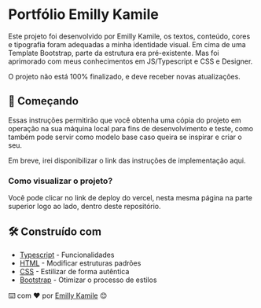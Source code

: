 # Portfólio Emilly Kamile

Este projeto foi desenvolvido por Emilly Kamile, os textos, conteúdo, cores e tipografia foram adequadas a minha identidade visual. Em cima de uma Template Bootstrap, parte da estrutura era pré-existente. Mas foi aprimorado com meus conhecimentos em JS/Typescript e CSS e Designer.

O projeto não está 100% finalizado, e deve receber novas atualizações.

## 🚀 Começando

Essas instruções permitirão que você obtenha uma cópia do projeto em operação na sua máquina local para fins de desenvolvimento e teste, como também pode servir como modelo base caso queira se inspirar e criar o seu.

Em breve, irei disponibilizar o link das instruções de implementação aqui.

### Como visualizar o projeto?

Você pode clicar no link de deploy do vercel, nesta mesma página na parte superior logo ao lado, dentro deste repositório.

## 🛠️ Construído com

- [Typescript](https://www.typescriptlang.org/) - Funcionalidades
- [HTML](https://developer.mozilla.org/pt-BR/docs/Web/HTML) - Modificar estruturas padrões
- [CSS](https://developer.mozilla.org/pt-BR/docs/Web/CSS) - Estilizar de forma autêntica
- [Bootstrap](https://getbootstrap.com/) - Otimizar o processo de estilos

⌨️ com ❤️ por [Emilly Kamile](https://github.com/emillykamile) 😊
